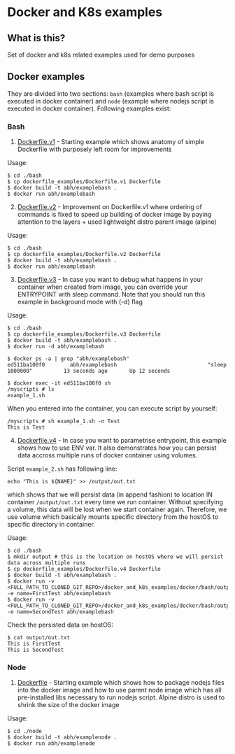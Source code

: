 # Docker and K8s examples

## What is this? 

Set of docker and k8s related examples used for demo purposes

## Docker examples

They are divided into two sections: `bash` (examples where bash script is executed in docker container) and `node` (example where nodejs script is executed in docker container). Following examples exist:

### Bash

1. [Dockerfile.v1](https://github.com/ATLANTBH/testing-research/blob/master/docker_and_k8s_examples/docker/bash/dockerfile_examples/Dockerfile.v1) - Starting example which shows anatomy of simple Dockerfile with purposely left room for improvements

Usage:
```
$ cd ./bash
$ cp dockerfile_examples/Dockerfile.v1 Dockerfile
$ docker build -t abh/examplebash .
$ docker run abh/examplebash
```

2. [Dockerfile.v2](https://github.com/ATLANTBH/testing-research/blob/master/docker_and_k8s_examples/docker/bash/dockerfile_examples/Dockerfile.v2) - Improvement on Dockerfile.v1 where ordering of commands is fixed to speed up building of docker image by paying attention to the layers + used lightweight distro parent image (alpine)

Usage:
```
$ cd ./bash
$ cp dockerfile_examples/Dockerfile.v2 Dockerfile
$ docker build -t abh/examplebash .
$ docker run abh/examplebash
```

3. [Dockerfile.v3](https://github.com/ATLANTBH/testing-research/blob/master/docker_and_k8s_examples/docker/bash/dockerfile_examples/Dockerfile.v3) - In case you want to debug what happens in your container when created from image, you can override your ENTRYPOINT with sleep command. Note that you should run this example in background mode with (-d) flag

Usage:
```
$ cd ./bash
$ cp dockerfile_examples/Dockerfile.v3 Dockerfile
$ docker build -t abh/examplebash .
$ docker run -d abh/examplebash

$ docker ps -a | grep "abh/examplebash"
ed511ba108f0        abh/examplebash                             "sleep 1000000"          13 seconds ago       Up 12 seconds

$ docker exec -it ed511ba108f0 sh
/myscripts # ls
example_1.sh
```

When you entered into the container, you can execute script by yourself:
```
/myscripts # sh example_1.sh -n Test
This is Test
```

4. [Dockerfile.v4](https://github.com/ATLANTBH/testing-research/blob/master/docker_and_k8s_examples/docker/bash/dockerfile_examples/Dockerfile.v4) - In case you want to parametrise entrypoint, this example shows how to use ENV var. It also demonstrates how you can persist data accross multiple runs of docker container using volumes.

Script `example_2.sh` has following line:
```
echo "This is ${NAME}" >> /output/out.txt
```
which shows that we will persist data (in append fashion) to location IN container `/output/out.txt` every time we run container. Without specifying a volume, this data will be lost when we start container again. Therefore, we use volume which basically mounts specific directory from the hostOS to specific directory in container.

Usage:
```
$ cd ./bash
$ mkdir output # this is the location on hostOS where we will persist data across multiple runs
$ cp dockerfile_examples/Dockerfile.v4 Dockerfile
$ docker build -t abh/examplebash .
$ docker run -v <FULL_PATH_TO_CLONED_GIT_REPO>/docker_and_k8s_examples/docker/bash/output:/output -e name=FirstTest abh/examplebash
$ docker run -v <FULL_PATH_TO_CLONED_GIT_REPO>/docker_and_k8s_examples/docker/bash/output:/output -e name=SecondTest abh/examplebash
```

Check the persisted data on hostOS:
```
$ cat output/out.txt
This is FirstTest
This is SecondTest
```

### Node

1. [Dockerfile](https://github.com/ATLANTBH/testing-research/blob/master/docker_and_k8s_examples/docker/node/Dockerfile) - Starting example which shows how to package nodejs files into the docker image and how to use parent node image which has all pre-installed libs necessary to run nodejs script. Alpine distro is used to shrink the size of the docker image

Usage:
```
$ cd ./node
$ docker build -t abh/examplenode .
$ docker run abh/examplenode
```
